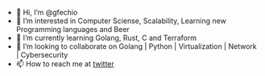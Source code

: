 - 👋 Hi, I’m @gfechio
- 👀 I’m interested in Computer Sciense, Scalability, Learning new Programming languages and Beer
- 🌱 I’m currently learning Golang, Rust, C and Terraform 
- 💞️ I’m looking to collaborate on Golang | Python | Virtualization | Network | Cybersecurity
- 📫 How to reach me at [twitter](https://twitter.com/Gdfechio)

